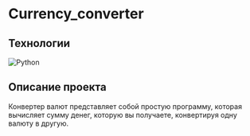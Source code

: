 # Currency_converter

## Технологии

![Python](https://img.shields.io/badge/python-3670A0?style=for-the-badge&logo=python&logoColor=ffdd54)

## Описание проекта

Конвертер валют представляет собой простую программу, которая вычисляет сумму денег, которую вы получаете, конвертируя одну валюту в другую.
